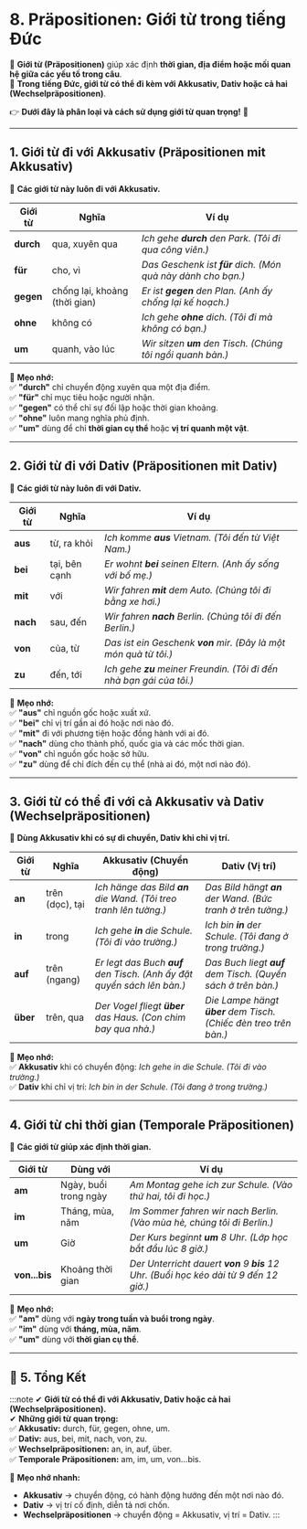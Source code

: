 # 8. Präpositionen: Giới từ trong tiếng Đức

📌 **Giới từ (Präpositionen)** giúp xác định **thời gian, địa điểm hoặc mối quan hệ giữa các yếu tố trong câu**.  
📌 **Trong tiếng Đức, giới từ có thể đi kèm với Akkusativ, Dativ hoặc cả hai (Wechselpräpositionen)**.

👉 **Dưới đây là phân loại và cách sử dụng giới từ quan trọng!** 🚀

---

## **1. Giới từ đi với Akkusativ (Präpositionen mit Akkusativ)**

📌 **Các giới từ này luôn đi với Akkusativ.**

|**Giới từ**|**Nghĩa**|**Ví dụ**|
|---|---|---|
|**durch**|qua, xuyên qua|_Ich gehe **durch** den Park._ _(Tôi đi qua công viên.)_|
|**für**|cho, vì|_Das Geschenk ist **für** dich._ _(Món quà này dành cho bạn.)_|
|**gegen**|chống lại, khoảng (thời gian)|_Er ist **gegen** den Plan._ _(Anh ấy chống lại kế hoạch.)_|
|**ohne**|không có|_Ich gehe **ohne** dich._ _(Tôi đi mà không có bạn.)_|
|**um**|quanh, vào lúc|_Wir sitzen **um** den Tisch._ _(Chúng tôi ngồi quanh bàn.)_|

📌 **Mẹo nhớ:**  
✅ **"durch"** chỉ chuyển động xuyên qua một địa điểm.  
✅ **"für"** chỉ mục tiêu hoặc người nhận.  
✅ **"gegen"** có thể chỉ sự đối lập hoặc thời gian khoảng.  
✅ **"ohne"** luôn mang nghĩa phủ định.  
✅ **"um"** dùng để chỉ **thời gian cụ thể** hoặc **vị trí quanh một vật**.

---

## **2. Giới từ đi với Dativ (Präpositionen mit Dativ)**

📌 **Các giới từ này luôn đi với Dativ.**

|**Giới từ**|**Nghĩa**|**Ví dụ**|
|---|---|---|
|**aus**|từ, ra khỏi|_Ich komme **aus** Vietnam._ _(Tôi đến từ Việt Nam.)_|
|**bei**|tại, bên cạnh|_Er wohnt **bei** seinen Eltern._ _(Anh ấy sống với bố mẹ.)_|
|**mit**|với|_Wir fahren **mit** dem Auto._ _(Chúng tôi đi bằng xe hơi.)_|
|**nach**|sau, đến|_Wir fahren **nach** Berlin._ _(Chúng tôi đi đến Berlin.)_|
|**von**|của, từ|_Das ist ein Geschenk **von** mir._ _(Đây là một món quà từ tôi.)_|
|**zu**|đến, tới|_Ich gehe **zu** meiner Freundin._ _(Tôi đi đến nhà bạn gái của tôi.)_|

📌 **Mẹo nhớ:**  
✅ **"aus"** chỉ nguồn gốc hoặc xuất xứ.  
✅ **"bei"** chỉ vị trí gần ai đó hoặc nơi nào đó.  
✅ **"mit"** đi với phương tiện hoặc đồng hành với ai đó.  
✅ **"nach"** dùng cho thành phố, quốc gia và các mốc thời gian.  
✅ **"von"** chỉ nguồn gốc hoặc sở hữu.  
✅ **"zu"** dùng để chỉ đích đến cụ thể (nhà ai đó, một nơi nào đó).

---

## **3. Giới từ có thể đi với cả Akkusativ và Dativ (Wechselpräpositionen)**

📌 **Dùng Akkusativ khi có sự di chuyển, Dativ khi chỉ vị trí.**

|**Giới từ**|**Nghĩa**|**Akkusativ (Chuyển động)**|**Dativ (Vị trí)**|
|---|---|---|---|
|**an**|trên (dọc), tại|_Ich hänge das Bild **an** die Wand._ _(Tôi treo tranh lên tường.)_|_Das Bild hängt **an** der Wand._ _(Bức tranh ở trên tường.)_|
|**in**|trong|_Ich gehe **in** die Schule._ _(Tôi đi vào trường.)_|_Ich bin **in** der Schule._ _(Tôi đang ở trong trường.)_|
|**auf**|trên (ngang)|_Er legt das Buch **auf** den Tisch._ _(Anh ấy đặt quyển sách lên bàn.)_|_Das Buch liegt **auf** dem Tisch._ _(Quyển sách ở trên bàn.)_|
|**über**|trên, qua|_Der Vogel fliegt **über** das Haus._ _(Con chim bay qua nhà.)_|_Die Lampe hängt **über** dem Tisch._ _(Chiếc đèn treo trên bàn.)_|

📌 **Mẹo nhớ:**  
✅ **Akkusativ** khi có chuyển động: _Ich gehe in die Schule._ _(Tôi đi vào trường.)_  
✅ **Dativ** khi chỉ vị trí: _Ich bin in der Schule._ _(Tôi đang ở trong trường.)_

---

## **4. Giới từ chỉ thời gian (Temporale Präpositionen)**

📌 **Các giới từ giúp xác định thời gian.**

|**Giới từ**|**Dùng với**|**Ví dụ**|
|---|---|---|
|**am**|Ngày, buổi trong ngày|_Am Montag gehe ich zur Schule._ _(Vào thứ hai, tôi đi học.)_|
|**im**|Tháng, mùa, năm|_Im Sommer fahren wir nach Berlin._ _(Vào mùa hè, chúng tôi đi Berlin.)_|
|**um**|Giờ|_Der Kurs beginnt **um** 8 Uhr._ _(Lớp học bắt đầu lúc 8 giờ.)_|
|**von...bis**|Khoảng thời gian|_Der Unterricht dauert **von** 9 **bis** 12 Uhr._ _(Buổi học kéo dài từ 9 đến 12 giờ.)_|

📌 **Mẹo nhớ:**  
✅ **"am"** dùng với **ngày trong tuần và buổi trong ngày**.  
✅ **"im"** dùng với **tháng, mùa, năm**.  
✅ **"um"** dùng với **thời gian cụ thể**.

---
## **🎯 5. Tổng Kết**

:::note
✔ **Giới từ có thể đi với Akkusativ, Dativ hoặc cả hai (Wechselpräpositionen).**  
✔ **Những giới từ quan trọng:**  
✅ **Akkusativ:** durch, für, gegen, ohne, um.  
✅ **Dativ:** aus, bei, mit, nach, von, zu.  
✅ **Wechselpräpositionen:** an, in, auf, über.  
✅ **Temporale Präpositionen:** am, im, um, von...bis.

📌 **Mẹo nhớ nhanh:**

- **Akkusativ** → chuyển động, có hành động hướng đến một nơi nào đó.
- **Dativ** → vị trí cố định, diễn tả nơi chốn.
- **Wechselpräpositionen** → chuyển động = Akkusativ, vị trí = Dativ.
:::